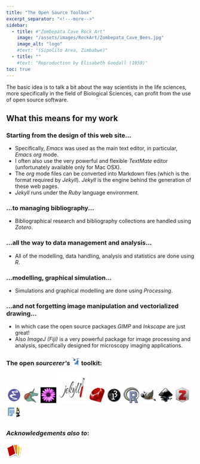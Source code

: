 ```yaml
---
title: "The Open Source Toolbox"
excerpt_separator: "<!---more-->"
sidebar:
  - title: #"Zombepata Cave Rock Art"
    image: "/assets/images/RockArt/Zombepata_Cave_Bees.jpg"
    image_alt: "logo"
    #text: "(Sipolilo Area, Zimbabwe)"
  - title: ""
    #text: "Reproduction by Elisabeth Goodall (1959)"
toc: true
---
```


The basic idea is to talk a bit about the way scientists in the life sciences, more specifically in the field
of Biological Sciences, can profit from the use of open source software.

<!---more-->

## What this means for my work 

### Starting from the design of this web site...
- Specifically, *Emacs* was used as the main text editor, in particular, *Emacs* *org* mode. 
- I often also use the very powerful and flexible *TextMate* editor (unfortunately available only for Mac OSX).
- The *org* mode files can be converted into Markdown files (which is
  the format required by *Jekyll*). *Jekyll* is the engine behind the generation of these web pages.
- *Jekyll* runs under the *Ruby* language environment.

### ...to managing bibliography...
- Bibliographical research and bibliography collections are handled using *Zotero*.

### ...all the way to data management and analysis...
- All of the modelling, data handling, analysis and statistics are done using *R*.

### ...modelling, graphical simulation...
- Simulations and graphical modelling are done using *Processing*.

### ...and not forgetting image manipulation and vectorialized drawing...
- In which case the open source packages *GIMP* and *Inkscape* are just great!
- Also *ImageJ (Fiji)* is a very powerful package for image processing and
  analysis, specifically designed for microscopy imaging applications. 

### The open *sourcerer's* <img src="/assets/images/wizard.png" alt=" wizard" height="22" width="22"> toolkit: 
<a href="https://www.gnu.org/s/emacs/"> 
	<img src="/assets/images/EMACS.png" alt="EMACS" height="42" width="42"></a> 
<a href="https://orgmode.org">
	<img src="/assets/images/OrgMode_logo.png" alt="EMACS Org-mode" height="42" width="42"></a>
<a href="https://macromates.com">
	<img src="/assets/images/TextMate_logo.jpg" alt="A text editor for Mac OSX" height="42" width="42"></a>
<a href="https://jekyllrb.com/">
	<img src="/assets/images/jekyll_github.png" alt="Jekyll" height="80" width="80"></a> 
<a href="https://www.ruby-lang.org/">
	<img src="/assets/images/ruby-logo.png" alt="Ruby Programming Environment" height="42" width="42"></a>
<a href="https://www.processing.org">
	<img src="/assets/images/Processing_3_logo.png" alt="Processing Programming Environment" height="42" width="42"></a>
<a href="https://www.r-project.org/">
	<img src="/assets/images/Rlogo.png" alt="R Project for Statistical Computing" height="42" width="42"></a>
<a href="https://www.gimp.org">
	<img src="/assets/images/Gimp_logo.png" alt="GIMP graphic manipulation" height="42" width="42"></a>
<a href="https://inkscape.org">
	<img src="/assets/images/Inkscape_logo.png" alt="A vectorized drawing software" height="42" width="42"></a>
<a href="https://www.zotero.org/">
	<img src="/assets/images/Zotero_logo.png" alt="A bibliography manager" height="42" width="42"></a>		
<a href="https://imagej.nih.gov/ij/">
	<img src="/assets/images/fiji_imagej.png" alt="An image processing and analysis software" height="42" width="42"></a>

### *Acknowledgements also to*:
<a href="http://clipart-library.com">
	<img src="/assets/images/Open_Clipart_logo.png" alt="Open Clipart Library" height="42" width="42"></a>

